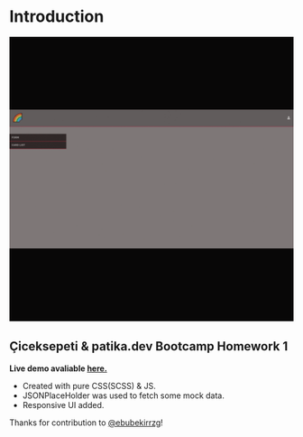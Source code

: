 # Introduction

![banner info](./img/banner.gif)

## **Çiceksepeti & patika.dev Bootcamp** Homework 1

**Live demo avaliable [here.](https://cicek-sepeti-patika-dev-home-work-1.vercel.app/cardList.html)**

- Created with pure CSS(SCSS) & JS.
- JSONPlaceHolder was used to fetch some mock data.
- Responsive UI added.

Thanks for contribution to [@ebubekirrzg](https://github.com/ebubekirrzgr/)!
